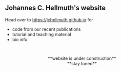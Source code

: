 ## Johannes C. Hellmuth's website

Head over to https://jchellmuth.github.io for
- code from our recent publications
- tutorial and teaching material
- bio info
<br/>
<p align="center">
  **website is under construction**<br/>
  **stay tuned**
</p>

